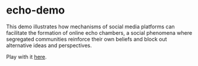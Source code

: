 # echo-demo

This demo illustrates how mechanisms of social media platforms can facilitate the formation of online echo chambers, a social phenomena where segregated communities reinforce their own beliefs and block out alternative ideas and perspectives. 

Play with it [here](http://haoopeng.github.io/echo/).
